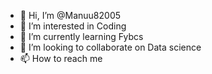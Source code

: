 - 👋 Hi, I’m @Manuu82005
- 👀 I’m interested in Coding 
- 🌱 I’m currently learning Fybcs
- 💞️ I’m looking to collaborate on Data science 
- 📫 How to reach me

<!---
Manuu82005/Manuu82005 is a ✨ special ✨ repository because its `README.md` (this file) appears on your GitHub profile.
You can click the Preview link to take a look at your changes.
--->
